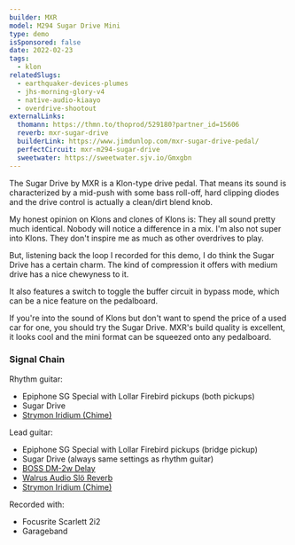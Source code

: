 ```yaml
---
builder: MXR
model: M294 Sugar Drive Mini
type: demo
isSponsored: false
date: 2022-02-23
tags:
  - klon
relatedSlugs:
  - earthquaker-devices-plumes
  - jhs-morning-glory-v4
  - native-audio-kiaayo
  - overdrive-shootout
externalLinks:
  thomann: https://thmn.to/thoprod/529180?partner_id=15606
  reverb: mxr-sugar-drive
  builderLink: https://www.jimdunlop.com/mxr-sugar-drive-pedal/
  perfectCircuit: mxr-m294-sugar-drive
  sweetwater: https://sweetwater.sjv.io/Gmxgbn
---
```


The Sugar Drive by MXR is a Klon-type drive pedal. That means its sound is characterized by a mid-push with some bass roll-off, hard clipping diodes and the drive control is actually a clean/dirt blend knob.

My honest opinion on Klons and clones of Klons is: They all sound pretty much identical. Nobody will notice a difference in a mix. I'm also not super into Klons. They don't inspire me as much as other overdrives to play.

But, listening back the loop I recorded for this demo, I do think the Sugar Drive has a certain charm. The kind of compression it offers with medium drive has a nice chewyness to it.

It also features a switch to toggle the buffer circuit in bypass mode, which can be a nice feature on the pedalboard.

If you're into the sound of Klons but don't want to spend the price of a used car for one, you should try the Sugar Drive. MXR's build quality is excellent, it looks cool and the mini format can be squeezed onto any pedalboard.

### Signal Chain

Rhythm guitar:

- Epiphone SG Special with Lollar Firebird pickups (both pickups)
- Sugar Drive
- [Strymon Iridium (Chime)](/demos/strymon-iridium)

Lead guitar:

- Epiphone SG Special with Lollar Firebird pickups (bridge pickup)
- Sugar Drive (always same settings as rhythm guitar)
- [BOSS DM-2w Delay](/demos/boss-dm-2w-delay)
- [Walrus Audio Slö Reverb](/demos/walrus-audio-slo)
- [Strymon Iridium (Chime)](/demos/strymon-iridium)

Recorded with:

- Focusrite Scarlett 2i2
- Garageband
